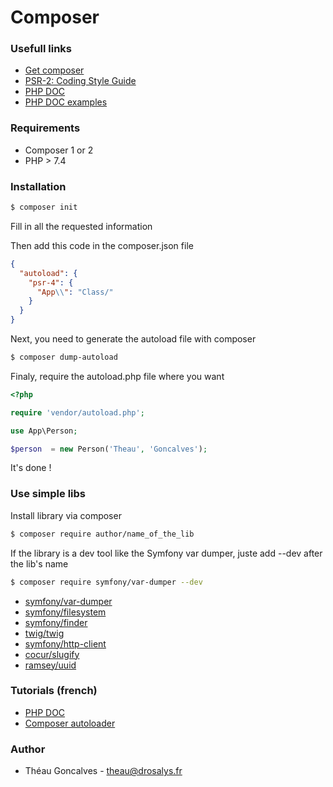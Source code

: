 # Composer

### Usefull links 
- [Get composer](https://getcomposer.org/download/)
- [PSR-2: Coding Style Guide](https://www.php-fig.org/psr/psr-2/)
- [PHP DOC](https://docs.phpdoc.org/3.0/guide/references/phpdoc/tags/index.html#tag-reference)
- [PHP DOC examples](https://docs.phpdoc.org/3.0/guide/guides/docblocks.html)

### Requirements

 - Composer 1 or 2
 - PHP > 7.4

### Installation
```bash
$ composer init
```

Fill in all the requested information 

Then add this code in the composer.json file 

```json
{
  "autoload": {
    "psr-4": {
      "App\\": "Class/"
    }
  }
}
```

Next, you need to generate the autoload file with composer

```bash
$ composer dump-autoload
```

Finaly, require the autoload.php file where you want

```php
<?php

require 'vendor/autoload.php';

use App\Person;

$person  = new Person('Theau', 'Goncalves');
```

It's done !

### Use simple libs

Install library via composer
```bash
$ composer require author/name_of_the_lib
```

If the library is a dev tool like the Symfony var dumper, juste add --dev after the lib's name
```bash
$ composer require symfony/var-dumper --dev
```

- [symfony/var-dumper](https://packagist.org/packages/symfony/var-dumper)
- [symfony/filesystem](https://packagist.org/packages/symfony/filesystem)
- [symfony/finder](https://packagist.org/packages/symfony/finder)
- [twig/twig](https://packagist.org/packages/twig/twig)
- [symfony/http-client](https://packagist.org/packages/symfony/http-client)
- [cocur/slugify](https://packagist.org/packages/cocur/slugify)
- [ramsey/uuid](https://packagist.org/packages/ramsey/uuid)

### Tutorials (french)

- [PHP DOC](https://grafikart.fr/tutoriels/phpdoc-1140)
- [Composer autoloader](https://grafikart.fr/tutoriels/autoload-php-psr-510)

### Author
 
- Théau Goncalves - theau@drosalys.fr
